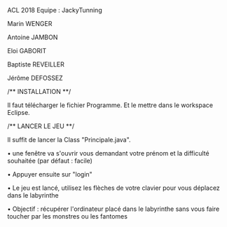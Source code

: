 ACL 2018 
Equipe :  JackyTunning

Marin WENGER

Antoine JAMBON

Eloi GABORIT

Baptiste REVEILLER

Jérôme DEFOSSEZ

/** INSTALLATION **/

Il faut télécharger le fichier Programme. Et le mettre dans le workspace Eclipse.

/** LANCER LE JEU **/

Il suffit de lancer la Class "Principale.java".

• une fenêtre va s'ouvrir vous demandant votre prénom et la difficulté souhaitée (par défaut : facile)

• Appuyer ensuite sur "login"

• Le jeu est lancé, utilisez les flèches de votre clavier pour vous déplacez dans le labyrinthe

• Objectif : récupérer l'ordinateur placé dans le labyrinthe sans vous faire toucher par les monstres ou les fantomes
